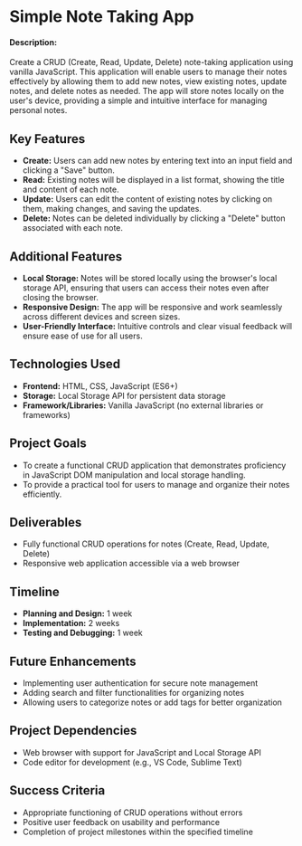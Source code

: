 # Simple Note Taking App

#### Description:

Create a CRUD (Create, Read, Update, Delete) note-taking application using vanilla JavaScript. This application will enable users to manage their notes effectively by allowing them to add new notes, view existing notes, update notes, and delete notes as needed. The app will store notes locally on the user's device, providing a simple and intuitive interface for managing personal notes.

## Key Features

- **Create:** Users can add new notes by entering text into an input field and clicking a "Save" button.
- **Read:** Existing notes will be displayed in a list format, showing the title and content of each note.
- **Update:** Users can edit the content of existing notes by clicking on them, making changes, and saving the updates.
- **Delete:** Notes can be deleted individually by clicking a "Delete" button associated with each note.

## Additional Features

- **Local Storage:** Notes will be stored locally using the browser's local storage API, ensuring that users can access their notes even after closing the browser.
- **Responsive Design:** The app will be responsive and work seamlessly across different devices and screen sizes.
- **User-Friendly Interface:** Intuitive controls and clear visual feedback will ensure ease of use for all users.

## Technologies Used

- **Frontend:** HTML, CSS, JavaScript (ES6+)
- **Storage:** Local Storage API for persistent data storage
- **Framework/Libraries:** Vanilla JavaScript (no external libraries or frameworks)

## Project Goals

- To create a functional CRUD application that demonstrates proficiency in JavaScript DOM manipulation and local storage handling.
- To provide a practical tool for users to manage and organize their notes efficiently.

## Deliverables

- Fully functional CRUD operations for notes (Create, Read, Update, Delete)
- Responsive web application accessible via a web browser

## Timeline

- **Planning and Design:** 1 week
- **Implementation:** 2 weeks
- **Testing and Debugging:** 1 week

## Future Enhancements

- Implementing user authentication for secure note management
- Adding search and filter functionalities for organizing notes
- Allowing users to categorize notes or add tags for better organization

## Project Dependencies

- Web browser with support for JavaScript and Local Storage API
- Code editor for development (e.g., VS Code, Sublime Text)

## Success Criteria

- Appropriate functioning of CRUD operations without errors
- Positive user feedback on usability and performance
- Completion of project milestones within the specified timeline
